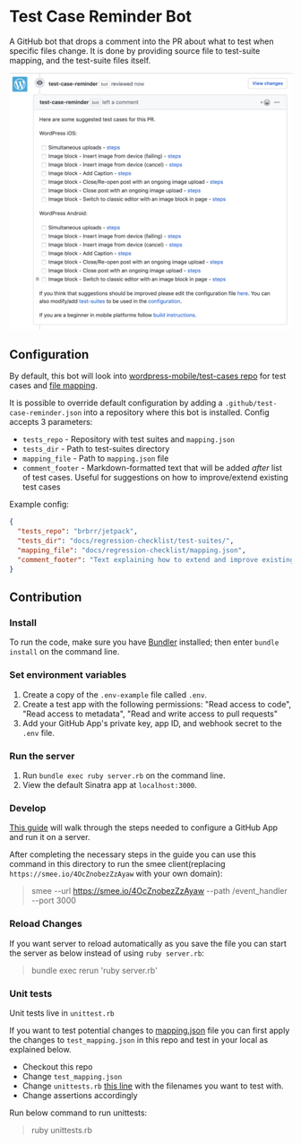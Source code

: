 # Test Case Reminder Bot

A GitHub bot that drops a comment into the PR about what to test when specific files change. It is done by providing source file to test-suite mapping, and the test-suite files itself.

![Screenshot](screenshot.png)

## Configuration

By default, this bot will look into [wordpress-mobile/test-cases repo](https://github.com/wordpress-mobile/test-cases) for test cases and [file mapping](https://github.com/wordpress-mobile/test-cases/blob/master/config/mapping.json).

It is possible to override default configuration by adding a `.github/test-case-reminder.json` into a repository where this bot is installed. Config accepts 3 parameters: 

- `tests_repo` - Repository with test suites and `mapping.json`
- `tests_dir` - Path to test-suites directory
- `mapping_file` - Path to `mapping.json` file
- `comment_footer` - Markdown-formatted text that will be added _after_ list of test cases. Useful for suggestions on how to improve/extend existing test cases

Example config:

```json
{
  "tests_repo": "brbrr/jetpack",
  "tests_dir": "docs/regression-checklist/test-suites/",
  "mapping_file": "docs/regression-checklist/mapping.json",
  "comment_footer": "Text explaining how to extend and improve existing test suites"
}
```

## Contribution

### Install

To run the code, make sure you have [Bundler](http://gembundler.com/) installed; then enter `bundle install` on the command line.

### Set environment variables

1. Create a copy of the `.env-example` file called `.env`.
2. Create a test app with the following permissions: "Read access to code", "Read access to metadata", "Read and write access to pull requests"
3. Add your GitHub App's private key, app ID, and webhook secret to the `.env` file.

### Run the server

1. Run `bundle exec ruby server.rb` on the command line.
2. View the default Sinatra app at `localhost:3000`.

### Develop

[This guide](https://developer.github.com/apps/quickstart-guides/setting-up-your-development-environment/) will walk through the steps needed to configure a GitHub App and run it on a server.

After completing the necessary steps in the guide you can use this command in this directory to run the smee client(replacing `https://smee.io/4OcZnobezZzAyaw` with your own domain):

> smee --url https://smee.io/4OcZnobezZzAyaw --path /event_handler --port 3000

### Reload Changes

If you want server to reload automatically as you save the file  you can start the server as below instead of using `ruby server.rb`:

> bundle exec rerun 'ruby server.rb'

### Unit tests

Unit tests live in `unittest.rb`

If you want to test potential changes to [mapping.json](https://github.com/wordpress-mobile/test-cases/blob/master/config/mapping.json) file you can first apply the changes to `test_mapping.json` in this repo and test in your local as explained below.

- Checkout this repo
- Change `test_mapping.json`
- Change `unittests.rb` [this line](https://github.com/wordpress-mobile/test-case-reminder-bot/blob/e12c02305f31bf6c3c6d76f9f3d370c0b4703d3e/unittests.rb#L27) with the filenames you want to test with.
- Change assertions accordingly

Run below command to run unittests:

> ruby unittests.rb
